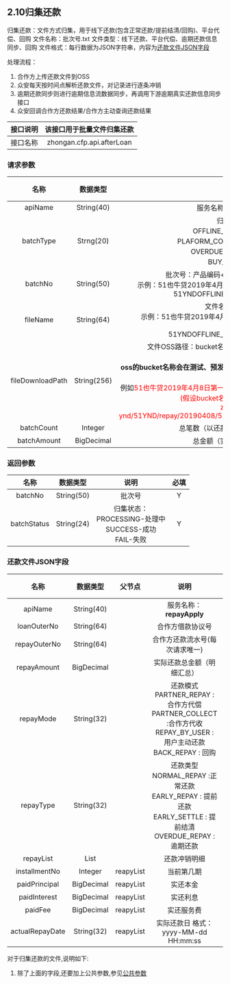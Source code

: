 ## 2.10归集还款

归集还款：文件方式归集，用于线下还款(包含正常还款/提前结清/回购)、平台代偿、回购
文件名称：批次号.txt
文件类型：线下还款、平台代偿、逾期还款信息同步、回购
文件格式：每行数据为JSON字符串，内容为[还款文件JSON字段](#还款文件JSON字段)

处理流程：
1. 合作方上传还款文件到OSS
2. 众安每天按时间点解析还款文件，对记录进行逐条冲销
3. 逾期还款同步则进行逾期信息流数据同步，再调用下游逾期真实还款信息同步接口
4. 众安回调合作方还款结果/合作方主动查询还款结果

接口说明 | 该接口用于批量文件归集还款
:-: | :-:    
接口名称 | zhongan.cfp.api.afterLoan

### 请求参数

名称 | 数据类型 | 说明 | 必填 
:-: | :-:     | :-: | :-: 
apiName | String(40) | 服务名称：__batchRepay__| Y
batchType | Strng(20) | 归集类型：<br>OFFLINE_REPAY:线下还款<br>PLAFORM_COMPEMSATE:平台代偿<br>OVERDUE_REPAY:逾期还款<br>BUY_BACK:回购 | Y
batchNo | String(50) | 批次号：产品编码+归集类型+日期+两位序号<br>示例：51也牛贷2019年4月8日第一批次线下还款的批次号应为<br>51YNDOFFLINE_REPAY2019040801| Y
fileName | String(64) | 文件名：批次号.txt<br>示例：51也牛贷2019年4月8日第一批次线下还款文件名应为<br><br>51YNDOFFLINE_REPAY2019040801.txt| Y
fileDownloadPath | String(256) | 文件OSS路径：bucket名称/产品编码/repay/日期/文件名<br>示例：<br>__oss的bucket名称会在测试、预发、生产上有所不同，需与具体产品对接人员确认__<br>例如<font color=red>51也牛贷2019年4月8日第一批次线下还款文件合作方上传的路径应为(假设bucket名称为za-pre-ynd)：</font><br><font color=red>za-pre-ynd/51YND/repay/20190408/51YNDOFFLINE_REPAY2019040801.txt</font> | Y
batchCount | Integer | 	总笔数（以还款流水号为维度统计）| Y
batchAmount | BigDecimal | 总金额（实际还款总金额） | Y



### 返回参数
名称 | 数据类型 | 说明 | 必填 
:-: | :-:     | :-: | :-: 
batchNo | String(50) | 批次号 | Y
batchStatus | String(24) | 归集状态：<br>PROCESSING-处理中<br>SUCCESS-成功<br>FAIL-失败 | Y

### 还款文件JSON字段
名称 | 数据类型 | 父节点 |说明 | 必填 
:-: | :-:     | :-:   | :-: | :-: 
apiName | String(40) || 服务名称：__repayApply__| Y
loanOuterNo | String(64) || 合作方借款协议号 | Y
repayOuterNo | String(64) || 合作方还款流水号(每次请求唯一) | Y
repayAmount | BigDecimal || 实际还款总金额（明细汇总） | Y
repayMode | String(32) |  | 还款模式<br>PARTNER_REPAY :合作方代偿<br>PARTNER_COLLECT :合作方代收<br>REPAY_BY_USER : 用户主动还款<br>BACK_REPAY : 回购 | Y
repayType | String(32) |  | 还款类型<br>NORMAL_REPAY :正常还款<br>EARLY_REPAY : 提前还款<br>EARLY_SETTLE : 提前结清<br>OVERDUE_REPAY : 逾期还款 | Y
repayList | List || 还款冲销明细 | Y
installmentNo | Integer | reapyList | 当前第几期 | Y
paidPrincipal | BigDecimal | reapyList | 实还本金 | Y
paidInterest | BigDecimal | reapyList | 实还利息 | Y
paidFee | BigDecimal | reapyList | 实还服务费 | N
actualRepayDate | String(32) | reapyList | 实际还款日 格式：yyyy-MM-dd HH:mm:ss | Y

对于归集还款的文件,说明如下:   
1. 除了上面的字段,还要加上公共参数,参见[公共参数](common_2.1.md) 





